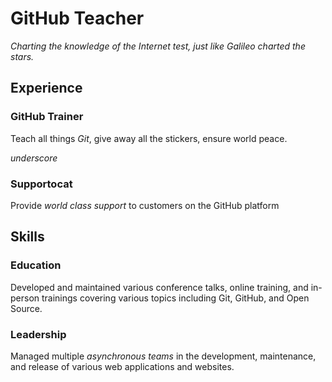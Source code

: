 # GitHub Teacher

_Charting the knowledge of the Internet test, just like Galileo charted the stars._

## Experience

### GitHub Trainer

Teach all things *Git*, give away all the stickers, ensure world peace.

_underscore_

### Supportocat

Provide _world class support_ to customers on the GitHub platform

## Skills

### Education

Developed and maintained various conference talks, online training, and in-person trainings covering various topics including Git, GitHub, and Open Source.

### Leadership

Managed multiple _asynchronous teams_ in the development, maintenance, and release of various web applications and websites.
